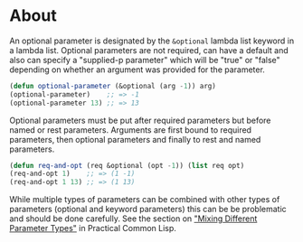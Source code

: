 # About

An optional parameter is designated by the `&optional` lambda list keyword in a lambda list.
Optional parameters are not required, can have a default and also can specify a "supplied-p parameter" which will be "true" or "false" depending on whether an argument was provided for the parameter.

```lisp
(defun optional-parameter (&optional (arg -1)) arg)
(optional-parameter)    ;; => -1
(optional-parameter 13) ;; => 13
```

Optional parameters must be put after required parameters but before named or rest parameters.
Arguments are first bound to required parameters, then optional parameters and finally to rest and named parameters.

```lisp
(defun req-and-opt (req &optional (opt -1)) (list req opt)
(req-and-opt 1)    ;; => (1 -1)
(req-and-opt 1 13) ;; => (1 13)
```

While multiple types of parameters can be combined with other types of parameters (optional and keyword parameters) this can be be problematic and should be done carefully.
See the section on ["Mixing Different Parameter Types"][pcl-function] in Practical Common Lisp.


[pcl-function]: http://www.gigamonkeys.com/book/functions.html
